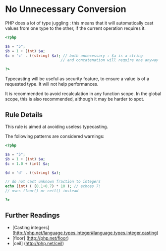 <!-- Performances -->
# No Unnecessary Conversion

PHP does a lot of type juggling : this means that it will automatically cast values from one type to the other, if the current operation requires it. 

```php
<?php

$a = "5";
$b = 1 + (int) $a;
$c = 'c' . ((string) $a); // both unnecessary : $a is a string 
					     // and concatenation will require one anyway

?>
```

Typecasting will be useful as security feature, to ensure a value is of a requested type. It will not help performances. 

It is recommended to avoid recalculation in any function scope. In the global scope, this is also recommended, although it may be harder to spot. 

## Rule Details

This rule is aimed at avoiding useless typecasting.

The following patterns are considered warnings:

```php
<?php

$a = "5";
$b = 1 + (int) $a;
$c = 1.0 + (int) $a;

$d = 'd' . ((string) $a); 

// do not cast unknown fraction to integers
echo (int) ( (0.1+0.7) * 10 ); // echoes 7!
// uses floor() or ceil() instead

?>
```
<!--
The following patterns are not considered warnings:

```php
<?php


?>
```


### Options

## When Not To Use It
If the equation is important to keep, then put it in a comment, and move this to documentation automatically. 
-->

## Further Readings
* [Casting integers] (http://php.net/language.types.integer#language.types.integer.casting)
* [floor] (http://php.net/floor)
* [ceil] (http://php.net/ceil)

